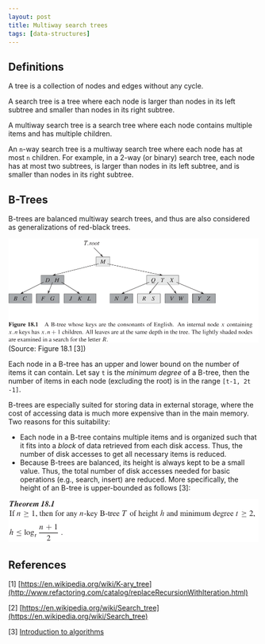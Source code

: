 ```yaml
---
layout: post
title: Multiway search trees
tags: [data-structures]
---
```


## Definitions

A tree is a collection of nodes and edges without any cycle.

A search tree is a tree where each node is larger than nodes in its left subtree and smaller than nodes in its right subtree.

A multiway search tree is a search tree where each node contains multiple items and has multiple children.

An `n`-way search tree is a multiway search tree where each node has at most `n` children. For example, in a 2-way (or binary) search tree, each node has at most two subtrees, is larger than nodes in its left subtree, and is smaller than nodes in its right subtree.

<!--break-->

## B-Trees

B-trees are balanced multiway search trees, and thus are also considered as generalizations of red-black trees.

![b-trees](/assets/imgs/trees/b-trees.png)
(Source: Figure 18.1 [3])

Each node in a B-tree has an upper and lower bound on the number of items it can contain. Let say `t` is the _minimum degree_ of a B-tree, then the number of items in each node (excluding the root) is in the range `[t-1, 2t -1]`.

B-trees are especially suited for storing data in external storage, where the cost of accessing data is much more expensive than in the main memory. Two reasons for this suitability:

  - Each node in a B-tree contains multiple items and is organized such that it fits into a _block_ of data retrieved from each disk access. Thus, the number of disk accesses to get all necessary items is reduced.
  - Because B-trees are balanced, its height is always kept to be a small value. Thus, the total number of disk accesses needed for basic operations (e.g., search, insert) are reduced. More specifically, the height of an B-tree is upper-bounded as follows [3]:

  ![b-trees](/assets/imgs/trees/b-trees-height.png)

## References

[1] [https://en.wikipedia.org/wiki/K-ary_tree](http://www.refactoring.com/catalog/replaceRecursionWithIteration.html)

[2] [https://en.wikipedia.org/wiki/Search_tree](https://en.wikipedia.org/wiki/Search_tree)

[3] [Introduction to algorithms](http://www.amazon.com/Introduction-Algorithms-3rd-MIT-Press/dp/0262033844/ref=sr_1_1?s=books&ie=UTF8&qid=1461439930&sr=1-1&keywords=introduction+to+algorithms)
